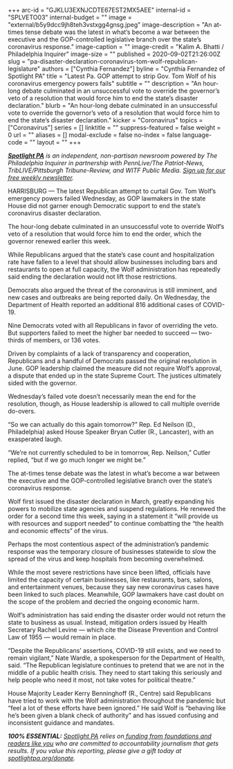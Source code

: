 +++
arc-id = "GJKLU3EXNJCDTE67EST2MX5AEE"
internal-id = "SPLVETO03"
internal-budget = ""
image = "external/b5y9dcc9jh8teh3vstxgg4gnsg.jpeg"
image-description = "An at-times tense debate was the latest in what’s become a war between the executive and the GOP-controlled legislative branch over the state’s coronavirus response."
image-caption = ""
image-credit = "Kalim A. Bhatti / Philadelphia Inquirer"
image-size = ""
published = 2020-09-02T21:26:00Z
slug = "pa-disaster-declaration-coronavirus-tom-wolf-republican-legislature"
authors = ["Cynthia Fernandez"]
byline = "Cynthia Fernandez of Spotlight PA"
title = "Latest Pa. GOP attempt to strip Gov. Tom Wolf of his coronavirus emergency powers fails"
subtitle = ""
description = "An hour-long debate culminated in an unsuccessful vote to override the governor’s veto of a resolution that would force him to end the state’s disaster declaration."
blurb = "An hour-long debate culminated in an unsuccessful vote to override the governor’s veto of a resolution that would force him to end the state’s disaster declaration."
kicker = "Coronavirus"
topics = ["Coronavirus"]
series = []
linktitle = ""
suppress-featured = false
weight = 0
url = ""
aliases = []
modal-exclude = false
no-index = false
language-code = ""
layout = ""
+++

<a href="https://www.spotlightpa.org/"><i><b>Spotlight PA</b></i></a><i> is an independent, non-partisan newsroom powered by The Philadelphia Inquirer in partnership with PennLive/The Patriot-News, TribLIVE/Pittsburgh Tribune-Review, and WITF Public Media. </i><a href="https://www.spotlightpa.org/newsletters"><i>Sign up for our free weekly newsletter</i></a><i>.</i>

HARRISBURG — The latest Republican attempt to curtail Gov. Tom Wolf’s emergency powers failed Wednesday, as GOP lawmakers in the state House did not garner enough Democratic support to end the state’s coronavirus disaster declaration.

The hour-long debate culminated in an unsuccessful vote to override Wolf’s veto of a resolution that would force him to end the order, which the governor renewed earlier this week.

While Republicans argued that the state’s case count and hospitalization rate have fallen to a level that should allow businesses including bars and restaurants to open at full capacity, the Wolf administration has repeatedly said ending the declaration would not lift those restrictions.

Democrats also argued the threat of the coronavirus is still imminent, and new cases and outbreaks are being reported daily. On Wednesday, the Department of Health reported an additional 816 additional cases of COVID-19.

Nine Democrats voted with all Republicans in favor of overriding the veto. But supporters failed to meet the higher bar needed to succeed — two-thirds of members, or 136 votes.

<script src="https://www.spotlightpa.org/embed.js" async></script><div data-spl-embed-version="1" data-spl-src="https://www.spotlightpa.org/embeds/newsletter-covid/"></div>

Driven by complaints of a lack of transparency and cooperation, Republicans and a handful of Democrats passed the original resolution in June. GOP leadership claimed the measure did not require Wolf’s approval, a dispute that ended up in the state Supreme Court. The justices ultimately sided with the governor.

Wednesday’s failed vote doesn’t necessarily mean the end for the resolution, though, as House leadership is allowed to call multiple override do-overs.

“So we can actually do this again tomorrow?” Rep. Ed Neilson (D., Philadelphia) asked House Speaker Bryan Cutler (R., Lancaster), with an exasperated laugh.

“We’re not currently scheduled to be in tomorrow, Rep. Neilson,” Cutler replied, “but if we go much longer we might be.”

The at-times tense debate was the latest in what’s become a war between the executive and the GOP-controlled legislative branch over the state’s coronavirus response.

Wolf first issued the disaster declaration in March, greatly expanding his powers to mobilize state agencies and suspend regulations. He renewed the order for a second time this week, saying in a statement it “will provide us with resources and support needed” to continue combatting the “the health and economic effects” of the virus.

Perhaps the most contentious aspect of the administration’s pandemic response was the temporary closure of businesses statewide to slow the spread of the virus and keep hospitals from becoming overwhelmed.

<script src="https://www.spotlightpa.org/embed.js" async></script><div data-spl-embed-version="1" data-spl-src="https://www.spotlightpa.org/embeds/donate/"></div>

While the most severe restrictions have since been lifted, officials have limited the capacity of certain businesses, like restaurants, bars, salons, and entertainment venues, because they say new coronavirus cases have been linked to such places. Meanwhile, GOP lawmakers have cast doubt on the scope of the problem and decried the ongoing economic harm.

Wolf’s administration has said ending the disaster order would not return the state to business as usual. Instead, mitigation orders issued by Health Secretary Rachel Levine — which cite the Disease Prevention and Control Law of 1955 — would remain in place.

“Despite the Republicans’ assertions, COVID-19 still exists, and we need to remain vigilant,” Nate Wardle, a spokesperson for the Department of Health, said. “The Republican legislature continues to pretend that we are not in the middle of a public health crisis. They need to start taking this seriously and help people who need it most, not take votes for political theatre.”

House Majority Leader Kerry Benninghoff (R., Centre) said Republicans have tried to work with the Wolf administration throughout the pandemic but “feel a lot of these efforts have been ignored.” He said Wolf is “behaving like he’s been given a blank check of authority” and has issued confusing and inconsistent guidance and mandates.

<i><b>100% ESSENTIAL:</b></i><i> </i><a href="https://www.spotlightpa.org/"><i>Spotlight PA</i></a><i> relies on</i><a href="https://www.spotlightpa.org/support"><i> funding from foundations and readers like you</i></a><i> who are committed to accountability journalism that gets results. If you value this reporting, please give a gift today at </i><a href="http://spotlightpa.org/donate"><i>spotlightpa.org/donate</i></a><i>.</i>
